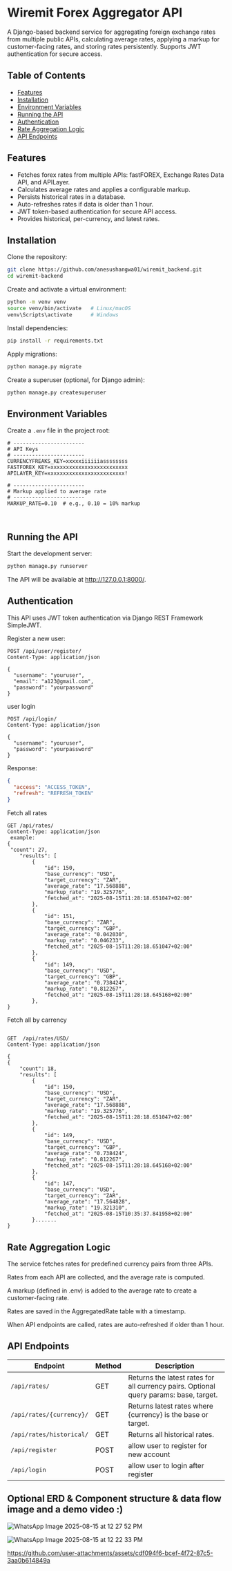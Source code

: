 # Wiremit Forex Aggregator API

A Django-based backend service for aggregating foreign exchange rates from multiple public APIs, calculating average rates, applying a markup for customer-facing rates, and storing rates persistently. Supports JWT authentication for secure access.

## Table of Contents

- [Features](#features)
- [Installation](#installation)
- [Environment Variables](#environment-variables)
- [Running the API](#running-the-api)
- [Authentication](#authentication)
- [Rate Aggregation Logic](#rate-aggregation-logic)
- [API Endpoints](#api-endpoints)

## Features

- Fetches forex rates from multiple APIs: fastFOREX, Exchange Rates Data API, and APILayer.
- Calculates average rates and applies a configurable markup.
- Persists historical rates in a database.
- Auto-refreshes rates if data is older than 1 hour.
- JWT token-based authentication for secure API access.
- Provides historical, per-currency, and latest rates.

## Installation

Clone the repository:

```bash
git clone https://github.com/anesushangwa01/wiremit_backend.git
cd wiremit-backend
```

Create and activate a virtual environment:

```bash
python -m venv venv
source venv/bin/activate   # Linux/macOS
venv\Scripts\activate      # Windows
```

Install dependencies:

```bash
pip install -r requirements.txt
```

Apply migrations:

```bash
python manage.py migrate
```

Create a superuser (optional, for Django admin):

```bash
python manage.py createsuperuser
```

## Environment Variables

Create a `.env` file in the project root:

```env
# -----------------------
# API Keys
# -----------------------
CURRENCYFREAKS_KEY=xxxxxiiiiiiassssssss
FASTFOREX_KEY=xxxxxxxxxxxxxxxxxxxxxxxxx
APILAYER_KEY=xxxxxxxxxxxxxxxxxxxxxxxxx!

# -----------------------
# Markup applied to average rate
# -----------------------
MARKUP_RATE=0.10  # e.g., 0.10 = 10% markup



```

## Running the API

Start the development server:

```bash
python manage.py runserver
```

The API will be available at http://127.0.0.1:8000/.

## Authentication

This API uses JWT token authentication via Django REST Framework SimpleJWT.

Register a new user:

```http
POST /api/user/register/
Content-Type: application/json

{
  "username": "youruser",
  "email": "a123@gmail.com",
  "password": "yourpassword"
}
```

user login

```http
POST /api/login/
Content-Type: application/json

{
  "username": "youruser",
  "password": "yourpassword"
}
```

Response:

```json
{
  "access": "ACCESS_TOKEN",
  "refresh": "REFRESH_TOKEN"
}
```
Fetch all rates


```http
GET /api/rates/
Content-Type: application/json
 example:
{
 "count": 27,
    "results": [
        {
            "id": 150,
            "base_currency": "USD",
            "target_currency": "ZAR",
            "average_rate": "17.568888",
            "markup_rate": "19.325776",
            "fetched_at": "2025-08-15T11:28:18.651047+02:00"
        },
        {
            "id": 151,
            "base_currency": "ZAR",
            "target_currency": "GBP",
            "average_rate": "0.042030",
            "markup_rate": "0.046233",
            "fetched_at": "2025-08-15T11:28:18.651047+02:00"
        },
        {
            "id": 149,
            "base_currency": "USD",
            "target_currency": "GBP",
            "average_rate": "0.738424",
            "markup_rate": "0.812267",
            "fetched_at": "2025-08-15T11:28:18.645168+02:00"
        },
}
```

Fetch all by carrency
```http

GET  /api/rates/USD/
Content-Type: application/json

{
{
    "count": 18,
    "results": [
        {
            "id": 150,
            "base_currency": "USD",
            "target_currency": "ZAR",
            "average_rate": "17.568888",
            "markup_rate": "19.325776",
            "fetched_at": "2025-08-15T11:28:18.651047+02:00"
        },
        {
            "id": 149,
            "base_currency": "USD",
            "target_currency": "GBP",
            "average_rate": "0.738424",
            "markup_rate": "0.812267",
            "fetched_at": "2025-08-15T11:28:18.645168+02:00"
        },
        {
            "id": 147,
            "base_currency": "USD",
            "target_currency": "ZAR",
            "average_rate": "17.564828",
            "markup_rate": "19.321310",
            "fetched_at": "2025-08-15T10:35:37.841958+02:00"
        }.......
}
```




## Rate Aggregation Logic

The service fetches rates for predefined currency pairs from three APIs.

Rates from each API are collected, and the average rate is computed.

A markup (defined in .env) is added to the average rate to create a customer-facing rate.

Rates are saved in the AggregatedRate table with a timestamp.

When API endpoints are called, rates are auto-refreshed if older than 1 hour.

## API Endpoints

| Endpoint | Method | Description |
|----------|--------|-------------|
| `/api/rates/` | GET | Returns the latest rates for all currency pairs. Optional query params: base, target. |
| `/api/rates/{currency}/` | GET | Returns latest rates where {currency} is the base or target. |
| `/api/rates/historical/` | GET | Returns all historical rates. |
| `/api/register` | POST | allow user to register for new account |
| `/api/login` | POST | allow user to login after register |

## Optional ERD & Component structure & data flow image and a demo video :)


![WhatsApp Image 2025-08-15 at 12 27 52 PM](https://github.com/user-attachments/assets/9dda0aed-ca56-481e-bf99-0e806deea8a7)




![WhatsApp Image 2025-08-15 at 12 22 33 PM](https://github.com/user-attachments/assets/363a1d31-9655-44ca-82ed-bf81382b8705)








https://github.com/user-attachments/assets/cdf094f6-bcef-4f72-87c5-3aa0b614849a


